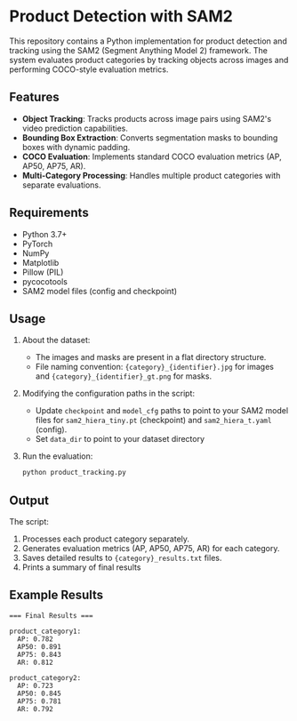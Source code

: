 # Product Detection with SAM2

This repository contains a Python implementation for product detection and tracking using the SAM2 (Segment Anything Model 2) framework. The system evaluates product categories by tracking objects across images and performing COCO-style evaluation metrics.

## Features

- **Object Tracking**: Tracks products across image pairs using SAM2's video prediction capabilities.
- **Bounding Box Extraction**: Converts segmentation masks to bounding boxes with dynamic padding.
- **COCO Evaluation**: Implements standard COCO evaluation metrics (AP, AP50, AP75, AR).
- **Multi-Category Processing**: Handles multiple product categories with separate evaluations.

## Requirements

- Python 3.7+
- PyTorch
- NumPy
- Matplotlib
- Pillow (PIL)
- pycocotools
- SAM2 model files (config and checkpoint)


## Usage

1. About the dataset:
   - The images and masks are present in a flat directory structure.
   - File naming convention: `{category}_{identifier}.jpg` for images and `{category}_{identifier}_gt.png` for masks.

2. Modifying the configuration paths in the script:
   - Update `checkpoint` and `model_cfg` paths to point to your SAM2 model files for `sam2_hiera_tiny.pt` (checkpoint) and `sam2_hiera_t.yaml` (config).
   - Set `data_dir` to point to your dataset directory

3. Run the evaluation:
   ```bash
   python product_tracking.py
   ```


## Output

The script:
1. Processes each product category separately.
2. Generates evaluation metrics (AP, AP50, AP75, AR) for each category.
3. Saves detailed results to `{category}_results.txt` files.
4. Prints a summary of final results

## Example Results

```
=== Final Results ===

product_category1:
  AP: 0.782
  AP50: 0.891
  AP75: 0.843
  AR: 0.812

product_category2:
  AP: 0.723
  AP50: 0.845
  AP75: 0.781
  AR: 0.792
```



